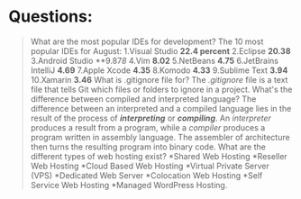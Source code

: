 # Questions:

> What are the most popular IDEs for development?
The 10 most popular IDEs for August:
1.Visual Studio **22.4 percent**
2.Eclipse **20.38**
3.Android Studio **9.87*8*
4.Vim  **8.02** 
5.NetBeans **4.75**
6.JetBrains IntelliJ **4.69**
7.Apple Xcode **4.35**
8.Komodo **4.33**
9.Sublime Text **3.94**
10.Xamarin **3.46**
> What is .gitignore file for?
The *.gitignore* file is a text file that tells Git which files or folders to ignore in a project.
> What's the difference between compiled and interpreted language?
The difference between an interpreted and a compiled language lies in the result of the process of ***interpreting*** or ***compiling***. An *interpreter* produces a result from a program, while a *compiler* produces a program written in assembly language. The assembler of architecture then turns the resulting program into binary code.
> What are the different types of web hosting exist?
*Shared Web Hosting
*Reseller Web Hosting
*Cloud Based Web Hosting
*Virtual Private Server (VPS)
*Dedicated Web Server
*Colocation Web Hosting
*Self Service Web Hosting
*Managed WordPress Hosting.